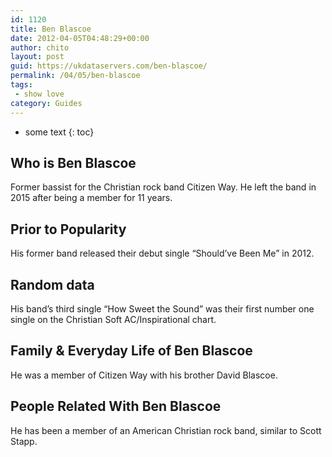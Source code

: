 ```yaml
---
id: 1120
title: Ben Blascoe
date: 2012-04-05T04:48:29+00:00
author: chito
layout: post
guid: https://ukdataservers.com/ben-blascoe/
permalink: /04/05/ben-blascoe
tags:
 - show love
category: Guides
---
```


* some text
{: toc}


## Who is  Ben Blascoe
                  
                  
                  
Former bassist for the Christian rock band Citizen Way. He left the band in 2015 after being a member for 11 years. 
                  
                
                
                
## Prior to Popularity 
                  
                  
                  
His former band released their debut single &#8220;Should&#8217;ve Been Me&#8221; in 2012. 
                  
                
                
                
## Random data 
                  
                  
                  
His band&#8217;s third single &#8220;How Sweet the Sound&#8221; was their first number one single on the Christian Soft AC/Inspirational chart. 
                  
                
                
                
## Family & Everyday Life of Ben Blascoe
                  
                  
                  
He was a member of Citizen Way with his brother David Blascoe. 
                  
                
                
                
## People Related With  Ben Blascoe
                  
                  
                  
He has been a member of an American Christian rock band, similar to Scott Stapp. 
                  
                
              
            
          
          
          
    
    
  
